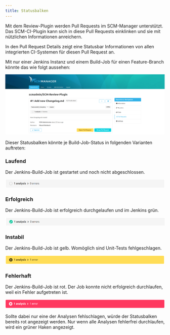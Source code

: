 ```yaml
---
title: Statusbalken
---
```

Mit dem Review-Plugin werden Pull Requests im SCM-Manager unterstützt. Das SCM-CI-Plugin kann sich in diese Pull Requests einklinken und sie mit nützlichen Informationen anreichern.

In den Pull Request Details zeigt eine Statusbar Informationen von allen integrierten CI-Systemen für diesen Pull Request an.

Mit nur einer Jenkins Instanz und einem Build-Job für einen Feature-Branch könnte das wie folgt aussehen:

![Pull Request Statusbar](assets/statusbar-pending.png)

Dieser Statusbalken könnte je Build-Job-Status in folgenden Varianten auftreten:

### Laufend
Der Jenkins-Build-Job ist gestartet und noch nicht abgeschlossen.

![Statusbar Pending](assets/status-pending.png)

### Erfolgreich
Der Jenkins-Build-Job ist erfolgreich durchgelaufen und im Jenkins grün.

![Statusbar Successful](assets/status-success.png)

### Instabil
Der Jenkins-Build-Job ist gelb. Womöglich sind Unit-Tests fehlgeschlagen.

![Statusbar Unstable](assets/status-unstable.png)

### Fehlerhaft
Der Jenkins-Build-Job ist rot. Der Job konnte nicht erfolgreich durchlaufen, weil ein Fehler aufgetreten ist.

![Statusbar Unstable](assets/status-failure.png)

Sollte dabei nur eine der Analysen fehlschlagen, würde der Statusbalken bereits rot angezeigt werden. Nur wenn alle Analysen fehlerfrei durchlaufen, wird ein grüner Haken angezeigt.
